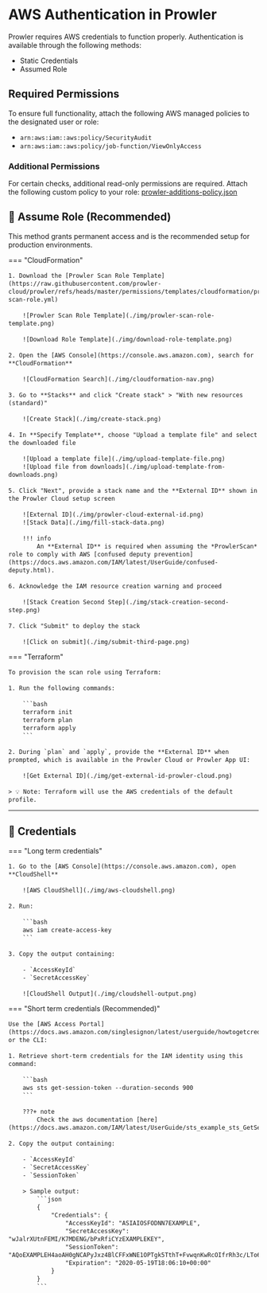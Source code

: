 # AWS Authentication in Prowler

Prowler requires AWS credentials to function properly. Authentication is available through the following methods:

- Static Credentials
- Assumed Role

## Required Permissions

To ensure full functionality, attach the following AWS managed policies to the designated user or role:

- `arn:aws:iam::aws:policy/SecurityAudit`
- `arn:aws:iam::aws:policy/job-function/ViewOnlyAccess`

### Additional Permissions

For certain checks, additional read-only permissions are required. Attach the following custom policy to your role: [prowler-additions-policy.json](https://github.com/prowler-cloud/prowler/blob/master/permissions/prowler-additions-policy.json)


## 🔐 Assume Role (Recommended)

This method grants permanent access and is the recommended setup for production environments.

=== "CloudFormation"

    1. Download the [Prowler Scan Role Template](https://raw.githubusercontent.com/prowler-cloud/prowler/refs/heads/master/permissions/templates/cloudformation/prowler-scan-role.yml)

        ![Prowler Scan Role Template](./img/prowler-scan-role-template.png)

        ![Download Role Template](./img/download-role-template.png)

    2. Open the [AWS Console](https://console.aws.amazon.com), search for **CloudFormation**

        ![CloudFormation Search](./img/cloudformation-nav.png)

    3. Go to **Stacks** and click "Create stack" > "With new resources (standard)"

        ![Create Stack](./img/create-stack.png)

    4. In **Specify Template**, choose "Upload a template file" and select the downloaded file

        ![Upload a template file](./img/upload-template-file.png)
        ![Upload file from downloads](./img/upload-template-from-downloads.png)

    5. Click "Next", provide a stack name and the **External ID** shown in the Prowler Cloud setup screen

        ![External ID](./img/prowler-cloud-external-id.png)
        ![Stack Data](./img/fill-stack-data.png)

        !!! info
            An **External ID** is required when assuming the *ProwlerScan* role to comply with AWS [confused deputy prevention](https://docs.aws.amazon.com/IAM/latest/UserGuide/confused-deputy.html).

    6. Acknowledge the IAM resource creation warning and proceed

        ![Stack Creation Second Step](./img/stack-creation-second-step.png)

    7. Click "Submit" to deploy the stack

        ![Click on submit](./img/submit-third-page.png)

=== "Terraform"

    To provision the scan role using Terraform:

    1. Run the following commands:

        ```bash
        terraform init
        terraform plan
        terraform apply
        ```

    2. During `plan` and `apply`, provide the **External ID** when prompted, which is available in the Prowler Cloud or Prowler App UI:

        ![Get External ID](./img/get-external-id-prowler-cloud.png)

    > 💡 Note: Terraform will use the AWS credentials of the default profile.

---

## 🔑 Credentials
=== "Long term credentials"

    1. Go to the [AWS Console](https://console.aws.amazon.com), open **CloudShell**

        ![AWS CloudShell](./img/aws-cloudshell.png)

    2. Run:

        ```bash
        aws iam create-access-key
        ```

    3. Copy the output containing:

        - `AccessKeyId`
        - `SecretAccessKey`

        ![CloudShell Output](./img/cloudshell-output.png)

=== "Short term credentials (Recommended)"

    Use the [AWS Access Portal](https://docs.aws.amazon.com/singlesignon/latest/userguide/howtogetcredentials.html) or the CLI:

    1. Retrieve short-term credentials for the IAM identity using this command:

        ```bash
        aws sts get-session-token --duration-seconds 900
        ```

        ???+ note
            Check the aws documentation [here](https://docs.aws.amazon.com/IAM/latest/UserGuide/sts_example_sts_GetSessionToken_section.html)

    2. Copy the output containing:

        - `AccessKeyId`
        - `SecretAccessKey`
        - `SessionToken`

        > Sample output:
            ```json
            {
                "Credentials": {
                    "AccessKeyId": "ASIAIOSFODNN7EXAMPLE",
                    "SecretAccessKey": "wJalrXUtnFEMI/K7MDENG/bPxRfiCYzEXAMPLEKEY",
                    "SessionToken": "AQoEXAMPLEH4aoAH0gNCAPyJxz4BlCFFxWNE1OPTgk5TthT+FvwqnKwRcOIfrRh3c/LTo6UDdyJwOOvEVPvLXCrrrUtdnniCEXAMPLE/IvU1dYUg2RVAJBanLiHb4IgRmpRV3zrkuWJOgQs8IZZaIv2BXIa2R4OlgkBN9bkUDNCJiBeb/AXlzBBko7b15fjrBs2+cTQtpZ3CYWFXG8C5zqx37wnOE49mRl/+OtkIKGO7fAE",
                    "Expiration": "2020-05-19T18:06:10+00:00"
                }
            }
            ```
